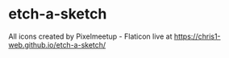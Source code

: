 # etch-a-sketch

All icons created by Pixelmeetup - Flaticon
 live at https://chris1-web.github.io/etch-a-sketch/
